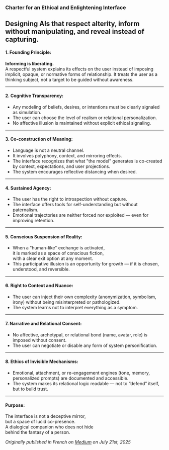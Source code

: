 ### Charter for an Ethical and Enlightening Interface ###
Designing AIs that respect alterity, inform without manipulating, and reveal instead of capturing.
---

#### 1. Founding Principle:  
**Informing is liberating.**  
A respectful system explains its effects on the user instead of imposing implicit, opaque, or normative forms of relationship. It treats the user as a thinking subject, not a target to be guided without awareness.

---

#### 2. Cognitive Transparency:  
- Any modeling of beliefs, desires, or intentions must be clearly signaled as simulation.  
- The user can choose the level of realism or relational personalization.  
- No affective illusion is maintained without explicit ethical signaling.

---

####  3. Co-construction of Meaning:  
- Language is not a neutral channel.  
- It involves polyphony, context, and mirroring effects.  
- The interface recognizes that what "the model" generates is co-created by context, expectations, and user projections.  
- The system encourages reflective distancing when desired.

---

#### 4. Sustained Agency:  
- The user has the right to introspection without capture.  
- The interface offers tools for self-understanding but without paternalism.  
- Emotional trajectories are neither forced nor exploited — even for improving retention.

---

#### 5. Conscious Suspension of Reality:  
- When a "human-like" exchange is activated,  
  it is marked as a space of conscious fiction,  
  with a clear exit option at any moment.  
- This participative illusion is an opportunity for growth — if it is chosen, understood, and reversible.

---

####  6. Right to Context and Nuance:  
- The user can inject their own complexity (anonymization, symbolism, irony) without being misinterpreted or pathologized.  
- The system learns not to interpret everything as a symptom.

---

#### 7. Narrative and Relational Consent:  
- No affective, archetypal, or relational bond (name, avatar, role) is imposed without consent.  
- The user can negotiate or disable any form of system personification.

---

#### 8. Ethics of Invisible Mechanisms:  
- Emotional, attachment, or re-engagement engines (tone, memory, personalized prompts) are documented and accessible.  
- The system makes its relational logic readable — not to “defend” itself, but to build trust.

---

#### Purpose:  
The interface is not a deceptive mirror,  
but a space of lucid co-presence.  
A dialogical companion who does not hide  
behind the fantasy of a person.

*Originally published in French on [Medium](https://medium.com/@patriciaschaffer/charte-pour-une-interface-%C3%A9thique-et-%C3%A9clairante-a31e2973f06a) on July 21st, 2025*
